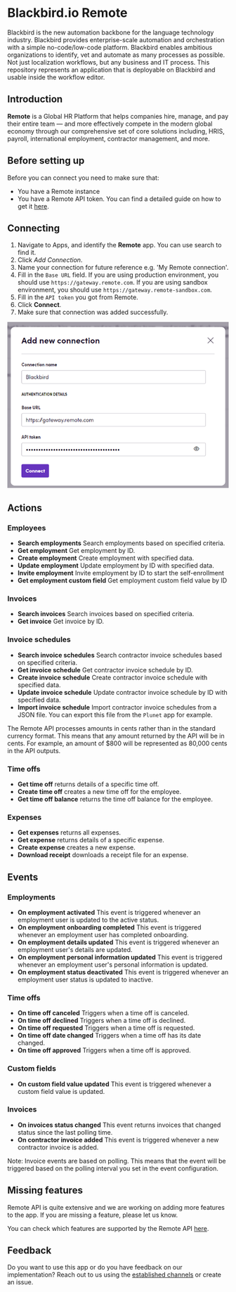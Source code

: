 # Blackbird.io Remote

Blackbird is the new automation backbone for the language technology industry. Blackbird provides enterprise-scale automation and orchestration with a simple no-code/low-code platform. Blackbird enables ambitious organizations to identify, vet and automate as many processes as possible. Not just localization workflows, but any business and IT process. This repository represents an application that is deployable on Blackbird and usable inside the workflow editor.

## Introduction

<!-- begin docs -->

**Remote** is a Global HR Platform that helps companies hire, manage, and pay their entire team — and more effectively compete in the modern global economy through our comprehensive set of core solutions including, HRIS, payroll, international employment, contractor management, and more.

## Before setting up

Before you can connect you need to make sure that:

- You have a Remote instance
- You have a Remote API token. You can find a detailed guide on how to get it [here](https://remote.com/resources/api/auth-and-authorization).

## Connecting

1. Navigate to Apps, and identify the **Remote** app. You can use search to find it.
2. Click _Add Connection_.
3. Name your connection for future reference e.g. 'My Remote connection'.
4. Fill in the `Base URL` field. If you are using production environment, you should use `https://gateway.remote.com`. If you are using sandbox environment, you should use `https://gateway.remote-sandbox.com`.
5. Fill in the `API token` you got from Remote.
6. Click **Connect**.
7. Make sure that connection was added successfully.

![connection](./image/README/connecting.png)

## Actions

### Employees

- **Search employments** Search employments based on specified criteria.
- **Get employment** Get employment by ID.
- **Create employment** Create employment with specified data.
- **Update employment** Update employment by ID with specified data.
- **Invite employment** Invite employment by ID to start the self-enrollment
- **Get employment custom field** Get employment custom field value by ID

### Invoices

- **Search invoices** Search invoices based on specified criteria.
- **Get invoice** Get invoice by ID.

### Invoice schedules

- **Search invoice schedules** Search сontractor invoice schedules based on specified criteria.
- **Get invoice schedule** Get сontractor invoice schedule by ID.
- **Create invoice schedule** Create сontractor invoice schedule with specified data.
- **Update invoice schedule** Update сontractor invoice schedule by ID with specified data.
- **Import invoice schedule** Import сontractor invoice schedules from a JSON file. You can export this file from the `Plunet` app for example.

The Remote API processes amounts in cents rather than in the standard currency format. This means that any amount returned by the API will be in cents. For example, an amount of $800 will be represented as 80,000 cents in the API outputs.

### Time offs

- **Get time off** returns details of a specific time off.
- **Create time off** creates a new time off for the employee.
- **Get time off balance** returns the time off balance for the employee.

### Expenses

- **Get expenses** returns all expenses.
- **Get expense** returns details of a specific expense.
- **Create expense** creates a new expense.
- **Download receipt** downloads a receipt file for an expense.

## Events

### Employments

- **On employment activated** This event is triggered whenever an employment user is updated to the active status.
- **On employment onboarding completed** This event is triggered whenever an employment user has completed onboarding.
- **On employment details updated** This event is triggered whenever an employment user's details are updated.
- **On employment personal information updated** This event is triggered whenever an employment user's personal information is updated.
- **On employment status deactivated** This event is triggered whenever an employment user status is updated to inactive.

### Time offs

- **On time off canceled** Triggers when a time off is canceled.
- **On time off declined** Triggers when a time off is declined.
- **On time off requested** Triggers when a time off is requested.
- **On time off date changed** Triggers when a time off has its date changed.
- **On time off approved** Triggers when a time off is approved.

### Custom fields

- **On custom field value updated** This event is triggered whenever a custom field value is updated.

### Invoices

- **On invoices status changed** This event returns invoices that changed status since the last polling time. 
- **On contractor invoice added** This event is triggered whenever a new contractor invoice is added.

Note: Invoice events are based on polling. This means that the event will be triggered based on the polling interval you set in the event configuration.

## Missing features

Remote API is quite extensive and we are working on adding more features to the app. If you are missing a feature, please let us know.

You can check which features are supported by the Remote API [here](https://remote.com/resources/api/reference#section/Authentication).

## Feedback

Do you want to use this app or do you have feedback on our implementation? Reach out to us using the [established channels](https://www.blackbird.io/) or create an issue.

<!-- end docs -->
